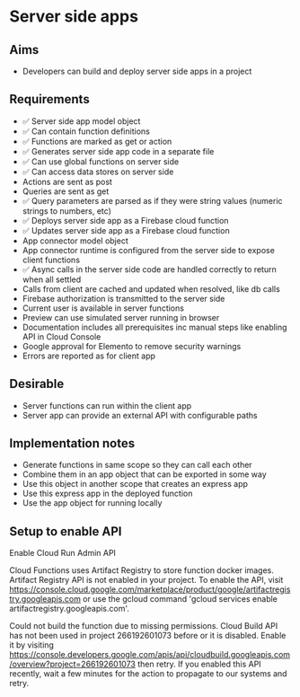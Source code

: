 Server side apps
================

Aims
----

- Developers can build and deploy server side apps in a project

Requirements
------------

- ✅ Server side app model object
- ✅ Can contain function definitions
- ✅ Functions are marked as get or action
- ✅ Generates server side app code in a separate file
- ✅ Can use global functions on server side
- ✅ Can access data stores on server side
- Actions are sent as post
- Queries are sent as get
- ✅ Query parameters are parsed as if they were string values (numeric strings to numbers, etc)
- ✅ Deploys server side app as a Firebase cloud function
- ✅ Updates server side app as a Firebase cloud function
- App connector model object
- App connector runtime is configured from the server side to expose client functions
- ✅ Async calls in the server side code are handled correctly to return when all settled
- Calls from client are cached and updated when resolved, like db calls
- Firebase authorization is transmitted to the server side
- Current user is available in server functions
- Preview can use simulated server running in browser
- Documentation includes all prerequisites inc manual steps like enabling API in Cloud Console
- Google approval for Elemento to remove security warnings
- Errors are reported as for client app

Desirable
---------
- Server functions can run within the client app
- Server app can provide an external API with configurable paths

Implementation notes
--------------------

- Generate functions in same scope so they can call each other
- Combine them in an app object that can be exported in some way
- Use this object in another scope that creates an express app
- Use this express app in the deployed function
- Use the app object for running locally

Setup to enable API
-------------------

Enable Cloud Run Admin API

Cloud Functions uses Artifact Registry to store function docker images. Artifact Registry API is not enabled in your project. To enable the API, 
visit https://console.cloud.google.com/marketplace/product/google/artifactregistry.googleapis.com or use the gcloud command 'gcloud services enable artifactregistry.googleapis.com'.

Could not build the function due to missing permissions. Cloud Build API has not been used in project 266192601073 before or it is disabled. 
Enable it by visiting https://console.developers.google.com/apis/api/cloudbuild.googleapis.com/overview?project=266192601073 then retry. 
If you enabled this API recently, wait a few minutes for the action to propagate to our systems and retry.




